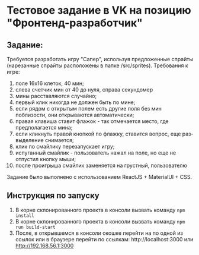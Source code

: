 # Тестовое задание в VK на позицию "Фронтенд-разработчик"

## Задание:
Требуется разработать игру "Сапер", используя предложенные спрайты (нарезанные спрайты расположены в папке /src/sprites). Требования к игре:
1. поле 16х16 клеток, 40 мин;
1. слева счетчик мин от 40 до нуля, справа секундомер
1. мины расставляются случайно;
1. первый клик никогда не должен быть по мине;
1. если рядом с открытым полем есть другие поля без мин поблизости,
они открываются автоматически;
1. правая клавиша ставит флажок - так отмечается место, где
предполагается мина;
1. если кликнуть правой кнопкой по флажку, ставится вопрос, еще раз-
выделение снимается;
1. клик по смайлику перезапускает игру;
1. испуганный смайлик - пользователь нажал на поле, но еще не
отпустил кнопку мыши;
1. после проигрыша смайлик заменяется на грустный, пользователю

Задание было выполнено с использованием ReactJS + MaterialUI + CSS. 

## Инструкция по запуску
1. В корне склонированного проекта в консоли вызвать команду `npm install`
2. В корне склонированного проекта в консоли вызвать команду `npm run build-start`
3. После, в открывшемся в консоли окошке перейти на по одной из ссылок или в браузере перейти по ссылкам: http://localhost:3000 или http://192.168.56.1:3000  
